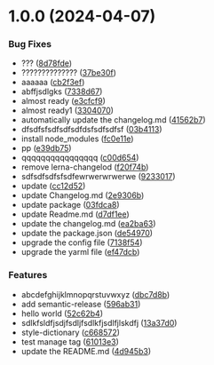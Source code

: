 # 1.0.0 (2024-04-07)


### Bug Fixes

* ??? ([8d78fde](https://github.com/thornbug90/test-release/commit/8d78fdee64b2862a8dff4e640643939bde874a63))
* ?????????????? ([37be30f](https://github.com/thornbug90/test-release/commit/37be30f7cfe60c5d78f10d0ca7cd8636e6780a10))
* aaaaaa ([cb2f3ef](https://github.com/thornbug90/test-release/commit/cb2f3ef30a08eb680aaeb371787f3e5206d65086))
* abffjsdlgks ([7338d67](https://github.com/thornbug90/test-release/commit/7338d67d54dad0b6339cf8769dcd915efc5006b7))
* almost ready ([e3cfcf9](https://github.com/thornbug90/test-release/commit/e3cfcf9facf0f18ad6dcb612f0357e0e2bfd8d6b))
* almost ready1 ([3304070](https://github.com/thornbug90/test-release/commit/33040700d8ed1a888f544eb36287ccc2594047f4))
* automatically update the changelog.md ([41562b7](https://github.com/thornbug90/test-release/commit/41562b798a2f132c22d3a580f4100f50237946c5))
* dfsdfsfsdfsdfsdfdsfsdfsdfsf ([03b4113](https://github.com/thornbug90/test-release/commit/03b4113311ffad736e75c7531056a241bb827f7c))
* install node_modules ([fc0e11e](https://github.com/thornbug90/test-release/commit/fc0e11ed006903793197f1aa7ef5ec483c84a681))
* pp ([e39db75](https://github.com/thornbug90/test-release/commit/e39db751e7349e4d99075f009007d97066d5c53e))
* qqqqqqqqqqqqqqqq ([c00d654](https://github.com/thornbug90/test-release/commit/c00d654fd767d9c0b3a933b95f61c98abe97d9d0))
* remove lerna-changelod ([f20f74b](https://github.com/thornbug90/test-release/commit/f20f74ba113ed564b47ede38847a20ae5b6939b6))
* sdfsdfsdfsfsdfewrwerwrwerwe ([9233017](https://github.com/thornbug90/test-release/commit/9233017f3a1ed2d84564a5beb917453c9d5e8e70))
* update ([cc12d52](https://github.com/thornbug90/test-release/commit/cc12d52c708ee0177cf5222d7f74625ad28de1fd))
* update Changelog.md ([2e9306b](https://github.com/thornbug90/test-release/commit/2e9306bded050347ef9f390666ffa8cb33f714fb))
* update package ([03fdca8](https://github.com/thornbug90/test-release/commit/03fdca860b36c34c2533591368a73d7226562e9d))
* update Readme.md ([d7df1ee](https://github.com/thornbug90/test-release/commit/d7df1ee806501ab26e43514afb9651d3be842d37))
* update the changelog.md ([ea2ba63](https://github.com/thornbug90/test-release/commit/ea2ba63b0788edac6cafad46e2e68c8737460080))
* update the package.json ([de54970](https://github.com/thornbug90/test-release/commit/de54970f0fadb0e96e748ba4b2cb9d26f0a088d7))
* upgrade the config file ([7138f54](https://github.com/thornbug90/test-release/commit/7138f54b370fee2194680825254a4dc2d71afde9))
* upgrade the yarml file ([ef47dcb](https://github.com/thornbug90/test-release/commit/ef47dcb8f0b86a1e50da8c336d53ccbf32d632be))


### Features

* abcdefghijklmnopqrstuvwxyz ([dbc7d8b](https://github.com/thornbug90/test-release/commit/dbc7d8ba26ffe2085cfc8563bf7374a2866937d5))
* add semantic-release ([596ab31](https://github.com/thornbug90/test-release/commit/596ab31c7c83a64b51238a9dda16b6a76b0687cf))
* hello world ([52c62b4](https://github.com/thornbug90/test-release/commit/52c62b4f0da8b18c03269dfb5577a8ed12c1f196))
* sdlkfsldfjsdjfsdljfsdlkfjsdlfjlskdfj ([13a37d0](https://github.com/thornbug90/test-release/commit/13a37d0dfc4bc9f1485723fb226d66f3b46fde5d))
* style-dictionary ([c668572](https://github.com/thornbug90/test-release/commit/c66857264d191814f087626e1aa37127b479d1af))
* test manage tag ([61013e3](https://github.com/thornbug90/test-release/commit/61013e3a40473b83b3886fb9d63baaf38b704812))
* update the README.md ([4d945b3](https://github.com/thornbug90/test-release/commit/4d945b301755edfde5776c588ada9dd6d1bf9d5a))



